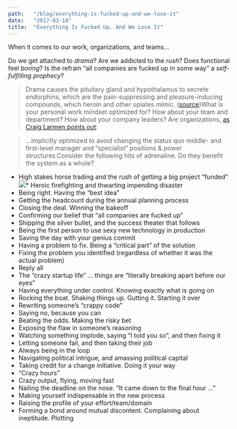 ```yaml
---
path:	"/blog/everything-is-fucked-up-and-we-love-it"
date:	"2017-03-18"
title:	"Everything Is Fucked Up. And We Love It"
---
```


When it comes to our work, organizations, and teams…

Do we get attached to *drama*? Are we addicted to the *rush*? Does functional feel *boring*? Is the refrain “all companies are fucked up in some way” a *self-fulfilling prophecy*?


> Drama causes the pituitary gland and hypothalamus to secrete endorphins, which are the pain-suppressing and pleasure-inducing compounds, which heroin and other opiates mimic. ([source](https://www.psychologytoday.com/blog/obesely-speaking/201411/excessive-attention-seeking-and-drama-addiction))What is your personal work mindset optimized for? How about your team and department? How about your company leaders? Are organizations, [as Craig Larmen points out](http://www.craiglarman.com/wiki/index.php?title=Larman%27s_Laws_of_Organizational_Behavior):


> …implicitly optimized to avoid changing the status quo middle- and first-level manager and “specialist” positions & power structures.Consider the following hits of adrenaline. Do they benefit the system as a whole?

* High stakes horse trading and the rush of getting a big project “funded”
![](/images/1*w1Ldv_Z4uMgEs4P9IKl3nQ.png)* Heroic firefighting and thwarting impending disaster
* Being right. Having the “best idea”
* Getting the headcount during the annual planning process
* Closing the deal. Winning the bakeoff
* Confirming our belief that “all companies are fucked up”
* Shipping the silver bullet, and the success theater that follows
* Being the first person to use sexy new technology in production
* Saving the day with your genius commit
* Having a problem to fix. Being a “critical part” of the solution
* Fixing the problem you identified (regardless of whether it was the actual problem)
* Reply all
* The “crazy startup life” … things are “literally breaking apart before our eyes”
* Having everything under control. Knowing exactly what is going on
* Rocking the boat. Shaking things up. Gutting it. Starting it over
* Rewriting someone’s “crappy code”
* Saying no, because you can
* Beating the odds. Making the risky bet
* Exposing the flaw in someone’s reasoning
* Watching something implode, saying “I told you so”, and then fixing it
* Letting someone fail, and then taking their job
* Always being in the loop
* Navigating political intrigue, and amassing political capital
* Taking credit for a change initiative. Doing it your way
* “Crazy hours”
* Crazy output, flying, moving fast
* Nailing the deadline on the nose. “It came down to the final hour …”
* Making yourself indispensable in the new process
* Raising the profile of your effort/team/domain
* Forming a bond around mutual discontent. Complaining about ineptitude. Plotting
